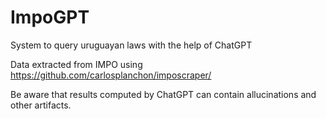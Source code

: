 # ImpoGPT
System to query uruguayan laws with the help of ChatGPT

Data extracted from IMPO using https://github.com/carlosplanchon/imposcraper/

Be aware that results computed by ChatGPT can contain allucinations and other artifacts.
